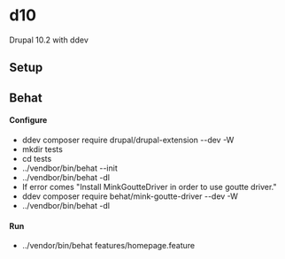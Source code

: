 # d10
Drupal 10.2 with ddev

## Setup
## Behat
#### Configure
- ddev composer require drupal/drupal-extension --dev -W
- mkdir tests
- cd tests
- ../vendbor/bin/behat --init
- ../vendbor/bin/behat -dl
- If error comes "Install MinkGoutteDriver in order to use goutte driver."
- ddev composer require behat/mink-goutte-driver --dev -W
- ../vendbor/bin/behat -dl
#### Run
- ../vendor/bin/behat features/homepage.feature
